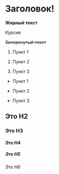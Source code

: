 # Заголовок!

**Жирный текст**

*Курсив*

 ~~Зачеркнутый текст~~

 1. Пункт 1

2. Пункт 2

3. Пункт 3

* Пункт 1

* Пункт 2

* Пункт 3
## Это H2 ##


### Это H3


#### Это H4 ####


##### Это H5 #####


###### Это H6
